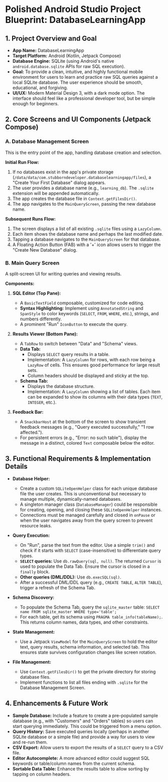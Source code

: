 # Polished Android Studio Project Blueprint: DatabaseLearningApp

## 1. Project Overview and Goal

- **App Name:** DatabaseLearningApp
- **Target Platform:** Android (Kotlin, Jetpack Compose)
- **Database Engine:** SQLite (using Android's native `android.database.sqlite` APIs for raw SQL execution).
- **Goal:** To provide a clean, intuitive, and highly functional mobile environment for users to learn and practice raw SQL queries against a local SQLite database. The user experience should be smooth, educational, and forgiving.
- **UI/UX:** Modern Material Design 3, with a dark mode option. The interface should feel like a professional developer tool, but be simple enough for beginners.

## 2. Core Screens and UI Components (Jetpack Compose)

### A. Database Management Screen

This is the entry point of the app, handling database creation and selection.

**Initial Run Flow:**
1.  If no databases exist in the app's private storage (`/data/data/com.stubborndeveloper.databaselearningapp/files`), a "Create Your First Database" dialog appears.
2.  The user provides a database name (e.g., `learning_db`). The `.sqlite` extension will be appended automatically.
3.  The app creates the database file in `Context.getFilesDir()`.
4.  The app navigates to the `MainQueryScreen`, passing the new database name.

**Subsequent Runs Flow:**
1.  The screen displays a list of all existing `.sqlite` files using a `LazyColumn`.
2.  Each item shows the database name and perhaps the last modified date.
3.  Tapping a database navigates to the `MainQueryScreen` for that database.
4.  A Floating Action Button (FAB) with a '+' icon allows users to trigger the "Create New Database" dialog.

### B. Main Query Screen

A split-screen UI for writing queries and viewing results.

**Components:**

1.  **SQL Editor (Top Pane):**
    -   A `BasicTextField` composable, customized for code editing.
    -   **Syntax Highlighting:** Implement using `AnnotatedString` and `SpanStyle` to color keywords (`SELECT`, `FROM`, `WHERE`, etc.), strings, and numbers differently.
    -   A prominent "Run" `IconButton` to execute the query.

2.  **Results Viewer (Bottom Pane):**
    -   A `TabRow` to switch between "Data" and "Schema" views.
    -   **Data Tab:**
        -   Displays `SELECT` query results in a table.
        -   Implementation: A `LazyColumn` for rows, with each row being a `LazyRow` of cells. This ensures good performance for large result sets.
        -   Column headers should be displayed and sticky at the top.
    -   **Schema Tab:**
        -   Displays the database structure.
        -   Implementation: A `LazyColumn` showing a list of tables. Each item can be expanded to show its columns with their data types (`TEXT`, `INTEGER`, etc.).

3.  **Feedback Bar:**
    -   A `SnackbarHost` at the bottom of the screen to show transient feedback messages (e.g., "Query executed successfully," "1 row affected.").
    -   For persistent errors (e.g., "Error: no such table"), display the message in a distinct, colored `Text` composable below the editor.

## 3. Functional Requirements & Implementation Details

-   **Database Helper:**
    -   Create a custom `SQLiteOpenHelper` class for each unique database file the user creates. This is unconventional but necessary to manage multiple, dynamically-named databases.
    -   A singleton manager class (`DatabaseManager`) could be responsible for creating, opening, and closing these `SQLiteOpenHelper` instances.
    -   Connections must be managed carefully and closed in `onPause` or when the user navigates away from the query screen to prevent resource leaks.

-   **Query Execution:**
    -   On "Run", parse the text from the editor. Use a simple `trim()` and check if it starts with `SELECT` (case-insensitive) to differentiate query types.
    -   **`SELECT` queries:** Use `db.rawQuery(sql, null)`. The returned `Cursor` is used to populate the Data Tab. Ensure the cursor is closed in a `finally` block.
    -   **Other queries (DML/DDL):** Use `db.execSQL(sql)`.
    -   After a successful DML/DDL query (e.g., `CREATE TABLE`, `ALTER TABLE`), trigger a refresh of the Schema Tab.

-   **Schema Discovery:**
    -   To populate the Schema Tab, query the `sqlite_master` table: `SELECT name FROM sqlite_master WHERE type='table';`
    -   For each table, get its schema using `PRAGMA table_info(tableName);`. This returns column names, data types, and other constraints.

-   **State Management:**
    -   Use a Jetpack `ViewModel` for the `MainQueryScreen` to hold the editor text, query results, schema information, and selected tab. This ensures state survives configuration changes like screen rotation.

-   **File Management:**
    -   Use `Context.getFilesDir()` to get the private directory for storing database files.
    -   Implement functions to list all files ending with `.sqlite` for the Database Management Screen.

## 4. Enhancements & Future Work

-   **Sample Database:** Include a feature to create a pre-populated sample database (e.g., with "Customers" and "Orders" tables) so users can start querying immediately. This could be triggered from a menu option.
-   **Query History:** Save executed queries locally (perhaps in another SQLite database or a simple file) and provide a way for users to view and re-run them.
-   **CSV Export:** Allow users to export the results of a `SELECT` query to a CSV file.
-   **Editor Autocomplete:** A more advanced editor could suggest SQL keywords or table/column names from the current schema.
-   **Sortable Data Table:** Enhance the results table to allow sorting by tapping on column headers.
